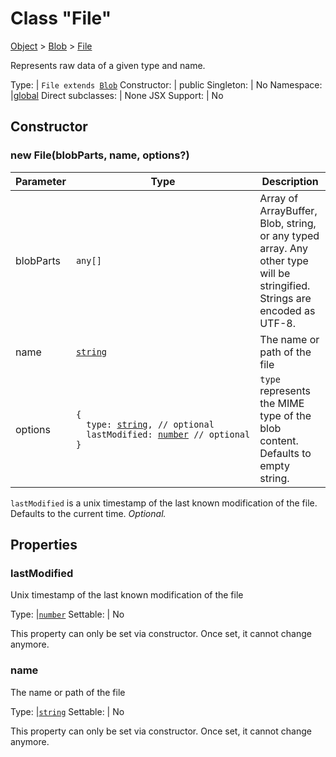 ---
---
# Class "File"

<a href="https://developer.mozilla.org/en-US/docs/Web/JavaScript/Reference/Global_Objects/Object" title="View &quot;Object&quot; on MDN">Object</a> > <a href="Blob.html" title="Blob Class Reference">Blob</a> > <a href="#" >File</a>

Represents raw data of a given type and name.


Type: | <code style="white-space: nowrap">File extends <a href="Blob.html" title="Blob Class Reference">Blob</a></code>
Constructor: | public
Singleton: | No
Namespace: |<a href="../modules.html#startup" >global</a>
Direct subclasses: | None
JSX Support: | No


## Constructor

### new File(blobParts, name, options?)

Parameter|Type|Description
-|-|-
blobParts | <code style="white-space: nowrap"><a title="Literally any JavaScript value">any</a>[]</code> | Array of ArrayBuffer, Blob, string, or any typed array. Any other type will be stringified. Strings are encoded as UTF-8.
name | <code style="white-space: nowrap"><a href="https://developer.mozilla.org/en-US/docs/Web/JavaScript/Data_structures#String_type" title="View &quot;string&quot; on MDN">string</a></code> | The name or path of the file
options | <code style="white-space: nowrap">{<br/>&nbsp;&nbsp;type: <a href="https://developer.mozilla.org/en-US/docs/Web/JavaScript/Data_structures#String_type" title="View &quot;string&quot; on MDN">string</a>, // optional<br/>&nbsp;&nbsp;lastModified: <a href="https://developer.mozilla.org/en-US/docs/Web/JavaScript/Data_structures#Number_type" title="View &quot;number&quot; on MDN">number</a> // optional<br/>}</code> | `type` represents the MIME type of the blob content. Defaults to empty string.
`lastModified` is a unix timestamp of the last known modification of the file. Defaults to the current time. *Optional.*

## Properties

### lastModified


Unix timestamp of the last known modification of the file

Type: |<code style="white-space: nowrap"><a href="https://developer.mozilla.org/en-US/docs/Web/JavaScript/Data_structures#Number_type" title="View &quot;number&quot; on MDN">number</a></code>
Settable: | No



This property can only be set via constructor. Once set, it cannot change anymore.



### name


The name or path of the file

Type: |<code style="white-space: nowrap"><a href="https://developer.mozilla.org/en-US/docs/Web/JavaScript/Data_structures#String_type" title="View &quot;string&quot; on MDN">string</a></code>
Settable: | No



This property can only be set via constructor. Once set, it cannot change anymore.



